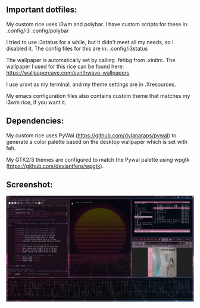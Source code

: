 ## Important dotfiles:

My custom rice uses i3wm and polybar. I have custom scripts for these in:
.config/i3
.config/polybar

I tried to use i3status for a while, but it didn't meet all my needs, so I disabled it. The config files for this are in:
.config/i3status

The wallpaper is automatically set by calling .fehbg from .xinitrc. The wallpaper I used for this rice can be found here: https://wallpapercave.com/synthwave-wallpapers

I use urxvt as my terminal, and my theme settings are in .Xresources.

My emacs configuration files also contains custom theme that matches my i3wm rice, if you want it.

## Dependencies:

My custom rice uses PyWal (https://github.com/dylanaraps/pywal) to generate a color palette based on the desktop wallpaper which is set with feh.

My GTK2/3 themes are configured to match the Pywal palette using wpgtk (https://github.com/deviantfero/wpgtk).

## Screenshot:
![Alt text](screenshot.jpg?raw=true "Screenshot")
